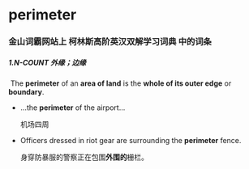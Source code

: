 # perimeter

### 金山词霸网站上 柯林斯高阶英汉双解学习词典 中的词条

##### 1.N-COUNT 外缘；边缘

​	The **perimeter** of an **area of land** is the **whole of its outer edge** or **boundary**.

- ...the **perimeter** of the airport...

  机场四周

- Officers dressed in riot gear are surrounding the **perimeter** fence.

  身穿防暴服的警察正在包围**外围的**栅栏。